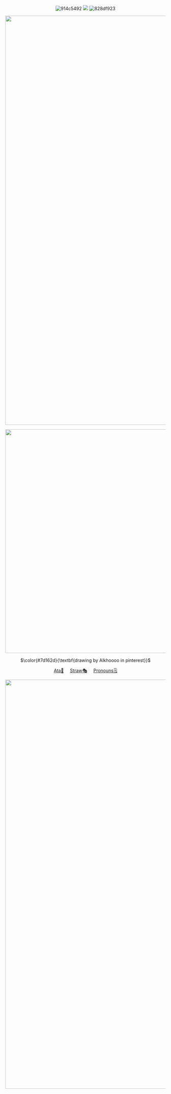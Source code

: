 <div align="center">

<div align="center">
  
![914c5492](https://github.com/user-attachments/assets/517c4812-c9f4-4122-8abb-df473b89dff3)   ![](https://komarev.com/ghpvc/?username=Dreamloby&color=ad2838&label=Really+cool+people+:D)   ![828df923](https://github.com/user-attachments/assets/f7862cfd-183d-4a54-bf75-1b851d1b5c8f)

<p align="center">
  <img src="https://github.com/user-attachments/assets/75054d9d-18a1-4ae8-bbe6-33c7edfc5038"width="1280">
</p>
<p align="center">
  <img src="https://github.com/user-attachments/assets/ae91e1f8-d0be-46d5-b3f8-ba6d61f97798"width="700">
  <p align="center"> $\color{#7d162d}{\textbf{drawing by Alkhoooo in pinterest}}$

   [Ata🎀](https://endlesstragedy.atabook.org/)‎ ‎  ‎  ‎  ‎ [Straw🎭](https://endlesstragedy.straw.page/) ‎  ‎  ‎  ‎ [Pronouns🗒](https://en.pronouns.page/@Dreamloby)
<p align="center">
  <img src="https://github.com/user-attachments/assets/7702a7ae-bdd5-4358-947e-4d48599c53b3"width="1280">
</p>
‎

‎


